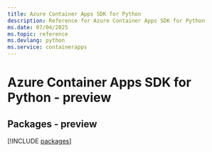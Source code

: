 ```yaml
---
title: Azure Container Apps SDK for Python
description: Reference for Azure Container Apps SDK for Python
ms.date: 07/04/2025
ms.topic: reference
ms.devlang: python
ms.service: containerapps
---
```

# Azure Container Apps SDK for Python - preview
## Packages - preview
[!INCLUDE [packages](container-apps-index.md)]